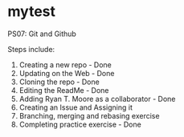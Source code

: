 # mytest

PS07: Git and Github  

Steps include:
1. Creating a new repo - Done
2. Updating on the Web - Done
3. Cloning the repo - Done
4. Editing the ReadMe - Done
5. Adding Ryan T. Moore as a collaborator - Done
6. Creating an Issue and Assigning it 
7. Branching, merging and rebasing exercise
8. Completing practice exercise - Done
